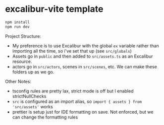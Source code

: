 # excalibur-vite template

```bash
npm install
npm run dev
```

Project Structure:

- My preference is to use Excalibur with the global `ex` variable rather than importing all the time, so i've set that up (see `src/globals`)
- Assets go in `public` and then added to `src/assets.ts` as an Excalibur resource.
- actors go in `src/actors`, scenes in `src/scenes`, etc. We can make these folders up as we go.

Other Notes:

- tsconfig rules are pretty lax, strict mode is off but I enabled strictNullChecks
- `src` is configured as an import alias, so `import { assets } from 'src/assets'` works
- prettier is setup just for IDE formatting on save. Not enforced, but we can change the formatting rules
